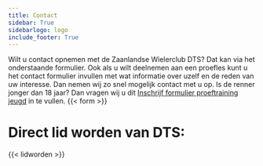 ```yaml
---
title: Contact
sidebar: True
sidebarlogo: logo
include_footer: True
---
```

Wilt u contact opnemen met de Zaanlandse Wielerclub DTS? Dat kan via het onderstaande formulier. 
Ook als u wilt deelnemen aan een proefles kunt u het contact formulier invullen met wat informatie over uzelf en de reden van uw interesse.
Dan nemen wij zo snel mogelijk contact met u op.
Is de renner jonger dan 18 jaar? Dan vragen wij u dit [Inschrijf formulier proeftraining jeugd](https://docs.google.com/forms/d/e/1FAIpQLSdUsuq17OQKKvkIpniUi90PbcRy88OmKD92hjBbvhG7YUslkA/viewform?c=0&w=1)
in te vullen. 
{{< form >}} 


# Direct lid worden van DTS:
{{< lidworden >}}